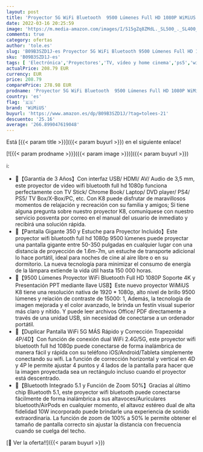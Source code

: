 ```yaml
---
layout: post
title: 'Proyector 5G WiFi Bluetooth  9500 Lúmenes Full HD 1080P WiMiUS Proyector 4K Soporte WiFi Bluetooth Corrección Trapecio 4P/4D Zoom Proyector WiFi Cine En Casa 350   para iOS  Android  PS5 HDMI AV USB'
date: 2022-03-16 20:25:59
image: 'https://m.media-amazon.com/images/I/515gZq8ZMdL._SL500_._SL400_.jpg'
comments: true
category: ofertas
author: 'tole.es'
slug: 'B09B3SZD1J-es Proyector 5G WiFi Bluetooth 9500 Lúmenes Full HD 1080P...'
sku: 'B09B3SZD1J-es'
tags: [ 'Electrónica','Proyectores','TV, vídeo y home cinema','ps5','wimius', ]
actualPrice: 208.79 EUR
currency: EUR
price: 208.79
comparePrice: 278.98 EUR
prodname: 'Proyector 5G WiFi Bluetooth  9500 Lúmenes Full HD 1080P WiMiUS Proyector 4K Soporte WiFi Bluetooth Corrección Trapecio 4P/4D Zoom Proyector WiFi Cine En Casa 350   para iOS  Android  PS5 HDMI AV USB'
country: 'es'
flag: '🇪🇸'
brand: 'WiMiUS'
buyurl: 'https://www.amazon.es/dp/B09B3SZD1J/?tag=tolees-21'
descuento: '25.16'
average: '266.899047619048'
---
```


Está [{{< param title >}}]({{< param buyurl >}}) en el siguiente enlace!

[![{{< param prodname >}}]({{< param image >}})]({{< param buyurl >}})

ℹ️:

- 🎄【Garantía de 3 Años】Con interfaz USB/ HDMI/ AV/ Audio de 3,5 mm, este proyector de video wifi bluetooth full hd 1080p funciona perfectamente con TV Stick/ Chrome Book/ Laptop/ DVD player/ PS4/ PS5/ TV Box/X-Box/PC, etc. Con K8 puede disfrutar de maravillosos momentos de relajación y recreación con su familia y amigos; Si tiene alguna pregunta sobre nuestro proyector K8, comuníquese con nuestro servicio posventa por correo en el manual del usuario de inmediato y recibirá una solución rápida.
- 🎄【Pantalla Gigante 350  y Estuche para Proyector Incluido】Este proyector wifi bluetooth full hd 1080p 9500 lúmenes puede proyectar una pantalla gigante entre 50-350 pulgadas en cualquier lugar con una distancia de proyección de 1.6m-7m, un estuche de transporte adicional lo hace portátil, ideal para noches de cine al aire libre o en su dormitorio. La nueva tecnología para minimizar el consumo de energía de la lámpara extiende la vida útil hasta 150 000 horas.
- 🎄【9500 Lúmenes Proyector WiFi Bluetooth Full HD 1080P Soporte 4K y Presentación PPT mediante llave USB】Este nuevo proyector WiMiUS K8 tiene una resolución nativa de 1920 * 1080p, alto nivel de brillo 9500 lúmenes y relación de contraste de 15000: 1, Además, la tecnología de imagen mejorada y el color avanzado, le brinda un festín visual superior más claro y nítido. Y puede leer archivos Office/ PDF directamente a través de una unidad USB, sin necesidad de conectarse a un ordenador portátil.
- 🎄【Duplicar Pantalla WiFi 5G MÁS Rápido y Corrección Trapezoidal 4P/4D】Con función de conexión dual WiFi 2.4G/5G, este proyector wifi bluetooth full hd 1080p puede conectarse de forma inalámbrica de manera fácil y rápida con su teléfono iOS/Android/Tableta simplemente conectando su wifi. La función de corrección horizontal y vertical en 4D y 4P le permite ajustar 4 puntos y 4 lados de la pantalla para hacer que la imagen proyectada sea un rectángulo incluso cuando el proyector está descentrado.
- 🎄【Bluetooth Integrado 5.1 y Función de Zoom 50%】Gracias al último chip Bluetooth 5.1, este proyector wifi bluetooth puede conectarse fácilmente de forma inalámbrica a sus altavoces/Auriculares bluetooth/AirPods en cualquier momento, el altavoz estéreo dual de alta fidelidad 10W incorporado puede brindarle una experiencia de sonido extraordinaria. La función de zoom de 100% a 50% le permite obtener el tamaño de pantalla correcto sin ajustar la distancia con frecuencia cuando se cuelga del techo.

[🛒 Ver la oferta!!]({{< param buyurl >}})
